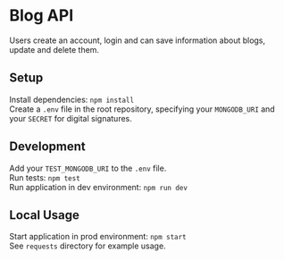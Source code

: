 # Blog API

Users create an account, login and can save information about blogs, update and delete them.

## Setup
Install dependencies: `npm install`\
Create a `.env` file in the root repository, specifying your `MONGODB_URI` and your `SECRET` for digital signatures.

## Development
Add your `TEST_MONGODB_URI` to the `.env` file.\
Run tests: `npm test`\
Run application in dev environment: `npm run dev`

## Local Usage
Start application in prod environment: `npm start`\
See `requests` directory for example usage.
